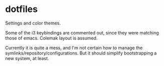 # dotfiles #

Settings and color themes.

Some of the i3 keybindings are commented out, since they were matching
those of emacs. Colemak layout is assumed.

Currently it is quite a mess, and I'm not certain how to manage the
symlinks/repository/configurations. But it should simplify
bootstrapping a new system, at least.
